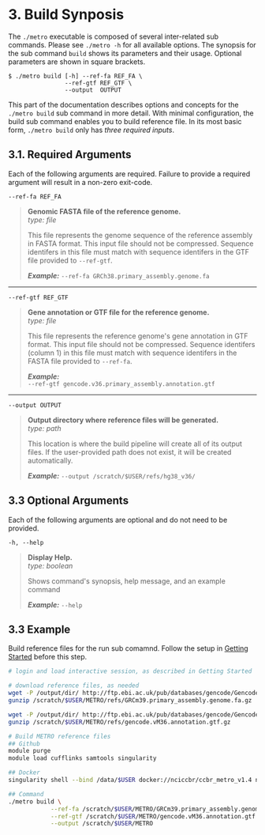 # 3. Build Synposis

The `./metro` executable is composed of several inter-related sub commands. Please see `./metro -h` for all available options. The synopsis for the sub command `build` shows its parameters and their usage. Optional parameters are shown in square brackets.

```
$ ./metro build [-h] --ref-fa REF_FA \
                --ref-gtf REF_GTF \
                --output  OUTPUT 
```

This part of the documentation describes options and concepts for the `./metro build` sub command in more detail. With minimal configuration, the build sub command enables you to build reference file. In its most basic form, `./metro build` only has _three required inputs_.

## 3.1. Required Arguments

Each of the following arguments are required. Failure to provide a required argument will result in a non-zero exit-code.

`--ref-fa REF_FA`  
> **Genomic FASTA file of the reference genome.**  
> *type: file*
> 
> This file represents the genome sequence of the reference assembly in FASTA format. This input file should not be compressed. Sequence identifers in this file must match with sequence identifers in the GTF file provided to `--ref-gtf`.  
> 
> ***Example:***
> `--ref-fa GRCh38.primary_assembly.genome.fa`
--- 
`--ref-gtf REF_GTF`  
> **Gene annotation or GTF file for the reference genome.**  
> *type: file*
> 
> This file represents the reference genome's gene annotation in GTF format. This input file should not be compressed. Sequence identifers (column 1) in this file must match with sequence identifers in the FASTA file provided to `--ref-fa`.  
> 
> ***Example:***  
> `--ref-gtf gencode.v36.primary_assembly.annotation.gtf`
--- 
`--output OUTPUT`
> **Output directory where reference files will be generated.**  
> *type: path*
>   
> This location is where the build pipeline will create all of its output files. If the user-provided path does not exist, it will be created automatically.
> 
> ***Example:*** 
> `--output /scratch/$USER/refs/hg38_v36/`

## 3.3 Optional Arguments
Each of the following arguments are optional and do not need to be provided. 

`-h, --help`            
> **Display Help.**  
> *type: boolean*
> 
> Shows command's synopsis, help message, and an example command
> 
> ***Example:*** 
> `--help`

## 3.3 Example
Build reference files for the run sub comamnd. Follow the setup in [Getting Started](https://ccbr.github.io/METRO/METRO/getting-started/) before this step.

```bash
# login and load interactive session, as described in Getting Started

# download reference files, as needed
wget -P /output/dir/ http://ftp.ebi.ac.uk/pub/databases/gencode/Gencode_mouse/release_M39/GRCm39.primary_assembly.genome.fa
gunzip /scratch/$USER/METRO/refs/GRCm39.primary_assembly.genome.fa.gz

wget -P /output/dir/ http://ftp.ebi.ac.uk/pub/databases/gencode/Gencode_mouse/release_M39/gencode.vM36.annotation.gtf
gunzip /scratch/$USER/METRO/refs/gencode.vM36.annotation.gtf.gz

# Build METRO reference files
## Github
module purge
module load cufflinks samtools singularity

## Docker
singularity shell --bind /data/$USER docker://nciccbr/ccbr_metro_v1.4 nciccbr/ccbr_metro_v1.4

## Command
./metro build \
            --ref-fa /scratch/$USER/METRO/GRCm39.primary_assembly.genome.fa \
            --ref-gtf /scratch/$USER/METRO/gencode.vM36.annotation.gtf \
            --output /scratch/$USER/METRO
```